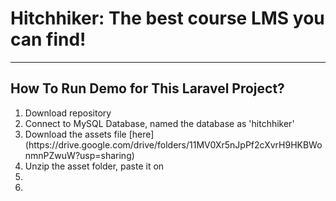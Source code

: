 <h1>Hitchhiker: The best course LMS you can find!</h1>

<hr>

<h2>How To Run Demo for This Laravel Project?</h2>
<ol>
    <li>Download repository</li>
    <li>Connect to MySQL Database, named the database as 'hitchhiker'</li>
    <li>Download the assets file [here](https://drive.google.com/drive/folders/11MV0Xr5nJpPf2cXvrH9HKBWonmnPZwuW?usp=sharing) </li>
    <li>Unzip the asset folder, paste it on </li>
    <li></li>
    <li></li>

